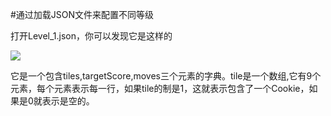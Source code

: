 #通过加载JSON文件来配置不同等级

打开Level_1.json，你可以发现它是这样的

![](http://7u2osj.com1.z0.glb.clouddn.com/leveljson.png)

它是一个包含tiles,targetScore,moves三个元素的字典。tile是一个数组,它有9个元素，每个元素表示每一行，如果tile的制是1，这就表示包含了一个Cookie，如果是0就表示是空的。


